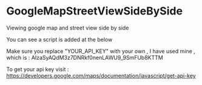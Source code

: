 # GoogleMapStreetViewSideBySide
Viewing google map and street view side by side 

You can see a script is added at the below 

  <script async defer
        src="https://maps.googleapis.com/maps/api/js?key=YOUR_API_KEY&callback=initialize">
  </script>

Make sure you replace "YOUR_API_KEY" with your own , I have used mine  , which is : AIzaSyAQdM3z7DNRkf0nenLAWU9_9SmFUb8KTTM

To get your api key  visit : https://developers.google.com/maps/documentation/javascript/get-api-key
